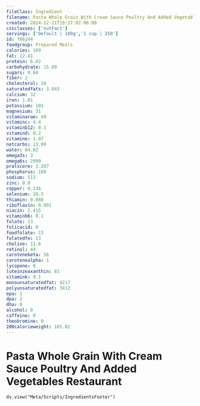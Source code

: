 ```yaml
---
fileClass: Ingredient
filename: Pasta Whole Grain With Cream Sauce Poultry And Added Vegetables Restaurant
created: 2024-12-21T19:27:02-06:00
cssclasses: ['nutFact']
servings: ['Default | 100g','1 cup | 250']
id: 786244
foodgroup: Prepared Meals
calories: 189
fat: 12.41
protein: 6.02
carbohydrate: 15.09
sugars: 0.84
fiber: 2
cholesterol: 20
saturatedfats: 3.843
calcium: 32
iron: 1.01
potassium: 101
magnesium: 31
vitaminarae: 49
vitaminc: 4.4
vitaminb12: 0.1
vitamind: 0.2
vitamine: 1.07
netcarbs: 13.09
water: 64.82
omega3s: 3
omega6s: 2999
pralscore: 3.287
phosphorus: 100
sodium: 513
zinc: 0.9
copper: 0.136
selenium: 20.5
thiamin: 0.088
riboflavin: 0.091
niacin: 2.415
vitaminb6: 0.1
folate: 13
folicacid: 0
foodfolate: 13
folatedfe: 13
choline: 11.6
retinol: 44
carotenebeta: 56
carotenealpha: 1
lycopene: 0
luteinzeaxanthin: 83
vitamink: 9.1
monounsaturatedfat: 4217
polyunsaturatedfat: 3412
epa: 1
dpa: 2
dha: 0
alcohol: 0
caffeine: 0
theobromine: 0
200calorieweight: 105.82
---
```


# Pasta Whole Grain With Cream Sauce Poultry And Added Vegetables Restaurant

```dataviewjs
dv.view("Meta/Scripts/IngredientsFooter")
```